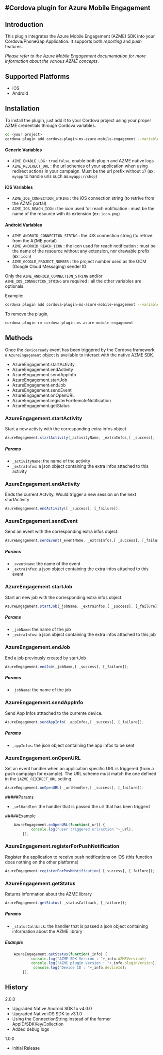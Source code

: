    
#Cordova plugin for Azure Mobile Engagement
----

Introduction
--
This plugin integrates the Azure Mobile Engagement (AZME) SDK into your Cordova/PhoneGap Application. It supports both *reporting* and *push* features. 

*Please refer to the Azure Mobile Engagement documentation for more information about the various AZME concepts*.

Supported Platforms
--
* iOS
* Android

Installation
--
To install the plugin, just add it to your Cordova project using your proper AZME credentials through Cordova variables.
```sh
cd <your project>
cordova plugin add cordova-plugin-ms-azure-mobile-engagement --variable KEY=<value>
```
#### Generic Variables

- `AZME_ENABLE_LOG` : `true`|`false`, enable both plugin and AZME native logs
- `AZME_REDIRECT_URL` : the url schemes of your application when using redirect actions in your campaign. Must be the url prefix without :// (ex: `myapp` to handle urls such as `myapp://shop`)

#### iOS Variables
- `AZME_IOS_CONNECTION_STRING` : the iOS connection string (to retrive from the AZME portal)
- `AZME_IOS_REACH_ICON` : the icon used for reach notification : must be the name of the resource with its extension (ex: `icon.png`)

#### Android Variables
- `AZME_ANDROID_CONNECTION_STRING` : the iOS connection string (to retrive from the AZME portal)
- `AZME_ANDROID_REACH_ICON` : the icon used for reach notification : must be the name of the resource without any extension, nor drawable prefix  (ex: `icon`)
- `AZME_GOOGLE_PROJECT_NUMBER` : the project number used as the GCM (Google Cloud Messaging) sender ID
 
Only the `AZME_ANDROID_CONNECTION_STRING` and/or `AZME_IOS_CONNECTION_STRING` are required : all the other variables are optionals.

Example:
```sh
cordova plugin add cordova-plugin-ms-azure-mobile-engagement --variable AZME_IOS_CONNECTION_STRING=AZME_IOS_CONNECTION_STRING --variable AZME_ANDROID_CONNECTION_STRING=AZME_ANDROID_CONNECTION_STRING 
```
To remove the plugin,
```sh
cordova plugin rm cordova-plugin-ms-azure-mobile-engagement
```

Methods
--
Once the `deviceready` event has been triggered by the Cordova framework, a `AzureEngagement` object is available to interact with the native AZME SDK.

* AzureEngagement.startActivity
* AzureEngagement.endActivity
* AzureEngagement.sendAppInfo
* AzureEngagement.startJob
* AzureEngagement.endJob
* AzureEngagement.sendEvent
* AzureEngagement.onOpenURL
* AzureEngagement.registerForRemoteNotification
* AzureEngagement.getStatus

### AzureEngagement.startActivity

Start a new activty  with the corresponding extra infos object.
```javascript
AzureEngagement.startActivity(_activityName, _extraInfos,[ _success], [_failure]);
```
##### Params
* `_activityName`: the name of the activity
* `_extraInfos`: a json object containing the extra infos attached to this activity

### AzureEngagement.endActivity
Ends the current Actvity. Would trigger a new session on the next startActivity
```javascript
AzureEngagement.endActivity([ _success], [_failure]);
```
### AzureEngagement.sendEvent
Send an event  with the corresponding extra infos object.
```javascript
AzureEngagement.sendEvent(_eventName, _extraInfos,[ _success], [_failure]);
```
##### Params
* `_eventName`: the name of the event
* `_extraInfos`: a json object containing the extra infos attached to this event

### AzureEngagement.startJob
Start an new job  with the corresponding extra infos object.
```javascript
AzureEngagement.startJob(_jobName, _extraInfos,[ _success], [_failure]);
```
##### Params
* `_jobName`: the name of the job
* `_extraInfos`: a json object containing the extra infos attached to this job

### AzureEngagement.endJob
End a job previously created by startJob
```javascript
AzureEngagement.endJob(_jobName,[ _success], [_failure]);
```
##### Params
* `_jobName`: the name of the job

### AzureEngagement.sendAppInfo
Send App Infos atttached to the currente device.
```javascript
AzureEngagement.sendAppInfo( _appInfos,[ _success], [_failure]);
```
##### Params
* `_appInfos`: the json object containing the app infos to be sent

### AzureEngagement.onOpenURL
Set an event handler when an application specific URL is triggered (from a push campaign for example). The URL scheme must match the one defined in the `$AZME_REDIRECT_URL` setting
```javascript
AzureEngagement.onOpenURL( _urlHandler,[ _success], [_failure]);
```
#####Params
* `_urlHandler`:  the handler that is passed the url that has been triggerd

#####Example
```javascript
    AzureEngagement.onOpenURL(function(_url) {
            console.log("user triggered url/action "+_url);
        });
```
### AzureEngagement.registerForPushNotification
Register the application to receive push notifications on iOS (this function does nothing on the other platforms)
```javascript
AzureEngagement.registerForPushNotification( [_success], [_failure]);
```
### AzureEngagement.getStatus
Returns information about the AZME library
```javascript
AzureEngagement.getStatus( _statusCallback, [_failure]);
```
##### Params
* `_statusCallback`:  the handler that is passed a json object containing information about the AZME library

##### Example
```javascript
    AzureEngagement.getStatus(function(_info) {
            console.log("AZME SDK Version : "+_info.AZMEVersion);
            console.log("AZME plugin Version : "+_info.pluginVersion);
             console.log("Device ID : "+_info.deviceId);
        });
```


History
----
2.0.0
* Upgraded Native Android SDK to v4.0.0
* Upgraded Native iOS SDK to v3.1.0
* Using the ConnectionString instead of the former AppID/SDKKey/Collection
* Added debug logs

1.0.0
* Initial Release
    

